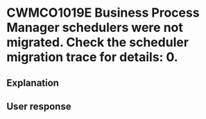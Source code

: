 # CWMCO1019E Business Process Manager schedulers were not migrated.  Check the scheduler migration trace for details: 0.

## Explanation

## User response
